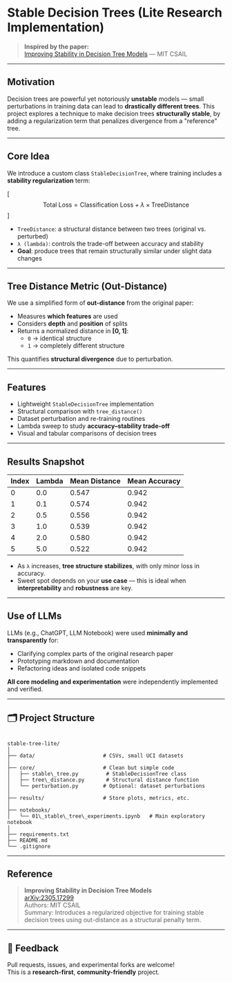 # Stable Decision Trees (Lite Research Implementation)

> **Inspired by the paper:**  
> [Improving Stability in Decision Tree Models](https://arxiv.org/pdf/2305.17299) — MIT CSAIL

---

##  Motivation

Decision trees are powerful yet notoriously **unstable** models — small perturbations in training data can lead to **drastically different trees**. This project explores a technique to make decision trees **structurally stable**, by adding a regularization term that penalizes divergence from a "reference" tree.

---

##  Core Idea

We introduce a custom class `StableDecisionTree`, where training includes a **stability regularization** term:

\[
$$\text{Total Loss} = \text{Classification Loss} + \lambda \times \text{TreeDistance}$$
\]

- `TreeDistance`: a structural distance between two trees (original vs. perturbed)
- `λ (lambda)`: controls the trade-off between accuracy and stability
- **Goal**: produce trees that remain structurally similar under slight data changes

---

##  Tree Distance Metric (Out-Distance)

We use a simplified form of **out-distance** from the original paper:

- Measures **which features** are used
- Considers **depth** and **position** of splits
- Returns a normalized distance in **\[0, 1\]**:
  - `0` → identical structure  
  - `1` → completely different structure

This quantifies **structural divergence** due to perturbation.

---

##  Features

- Lightweight `StableDecisionTree` implementation  
- Structural comparison with `tree_distance()`  
- Dataset perturbation and re-training routines  
- Lambda sweep to study **accuracy–stability trade-off**  
- Visual and tabular comparisons of decision trees  

---

##  Results Snapshot

| Index | Lambda | Mean Distance | Mean Accuracy |
|-------|--------|----------------|----------------|
| 0     | 0.0    | 0.547          | 0.942          |
| 1     | 0.1    | 0.574          | 0.942          |
| 2     | 0.5    | 0.556          | 0.942          |
| 3     | 1.0    | 0.539          | 0.942          |
| 4     | 2.0    | 0.580          | 0.942          |
| 5     | 5.0    | 0.522          | 0.942          |

- As `λ` increases, **tree structure stabilizes**, with only minor loss in accuracy.
- Sweet spot depends on your **use case** — this is ideal when **interpretability** and **robustness** are key.

---

##  Use of LLMs

LLMs (e.g., ChatGPT, LLM Notebook) were used **minimally and transparently** for:

- Clarifying complex parts of the original research paper
- Prototyping markdown and documentation
- Refactoring ideas and isolated code snippets

**All core modeling and experimentation** were independently implemented and verified.

---

## 🗂 Project Structure

```

stable-tree-lite/
│
├── data/                      # CSVs, small UCI datasets
│
├── core/                      # Clean but simple code
│   ├── stable\_tree.py         # StableDecisionTree class
│   ├── tree\_distance.py       # Structural distance function
│   └── perturbation.py        # Optional: dataset perturbations
│
├── results/                   # Store plots, metrics, etc.
│
├── notebooks/
│   └── 01\_stable\_tree\_experiments.ipynb   # Main exploratory notebook
│
├── requirements.txt
├── README.md
└── .gitignore

```

---

##  Reference

> **Improving Stability in Decision Tree Models**  
> [arXiv:2305.17299](https://arxiv.org/pdf/2305.17299)  
> Authors: MIT CSAIL  
> Summary: Introduces a regularized objective for training stable decision trees using out-distance as a structural penalty term.

---

## 🤝 Feedback

Pull requests, issues, and experimental forks are welcome!  
This is a **research-first**, **community-friendly** project.
